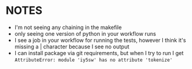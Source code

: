 # NOTES
* I'm not seeing any chaining in the makefile
* only seeing one version of python in your workflow runs
* I see a job in your workflow for running the tests, however I think it's missing a | character because I see no output
* I can install package via git requirements, but when I try to run I get `AttributeError: module 'iy5sw' has no attribute 'tokenize'`

